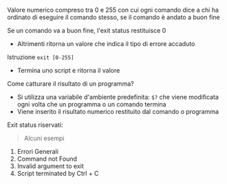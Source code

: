Valore numerico compreso tra 0 e 255 con cui ogni comando dice a chi ha ordinato di eseguire il comando stesso, se il comando è andato a buon fine

Se un comando va a buon fine, l'exit status restituisce 0
- Altrimenti ritorna un valore che indica il tipo di errore accaduto

Istruzione `exit [0-255]`
- Termina uno script e ritorna il valore

Come catturare il risultato di un programma?
- Si utilizza una variabile d'ambiente predefinita: `$?` che viene modificata ogni volta che un programma o un comando termina
- Viene inserito il risultato numerico restituito dal comando o programma


Exit status riservati:
>Alcuni esempi

1.  Errori Generali
127. Command not Found
128. Invalid argument to exit
130. Script terminated by Ctrl + C 
